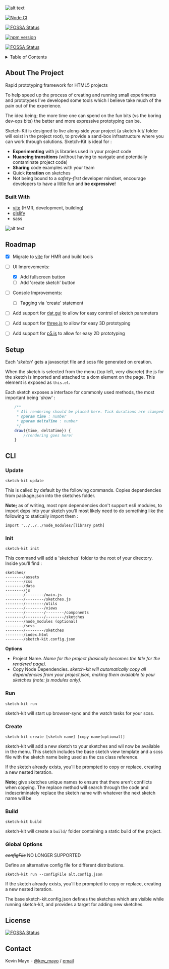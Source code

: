
![alt text](sketch-kit.png "Logo Title Text 1")

[![Node CI](https://github.com/k-may/sketch-kit/actions/workflows/nodejs.yml/badge.svg)](https://github.com/k-may/sketch-kit/actions/workflows/nodejs.yml)

[![FOSSA Status](https://app.fossa.com/api/projects/git%2Bgithub.com%2Fk-may%2Fsketch-kit.svg?type=shield)](https://app.fossa.com/projects/git%2Bgithub.com%2Fk-may%2Fsketch-kit?ref=badge_shield)

[![npm version](https://badge.fury.io/js/sketch-kit.svg)](https://badge.fury.io/js/sketch-kit)

[![FOSSA Status](https://app.fossa.com/api/projects/git%2Bgithub.com%2Fk-may%2Fsketch-kit.svg?type=shield)](https://app.fossa.com/projects/git%2Bgithub.com%2Fk-may%2Fsketch-kit?ref=badge_shield)


<!-- TABLE OF CONTENTS -->
<details>
  <summary>Table of Contents</summary>
  <ol>
    <li>
      <a href="#about-the-project">About The Project</a>
      <ul>
        <li><a href="#built-with">Built With</a></li>
      </ul>
    </li>
    <li><a href="#roadmap">Roadmap</a></li>
    <li><a href="#setup">Setup</a></li>
    <li><a href="#cli">CLI</a></li>
    <li><a href="#contact">Contact</a></li>
  </ol>
</details>

<!-- ABOUT THE PROJECT -->
## About The Project

Rapid prototyping framework for HTML5 projects

To help speed up the process of creating and running small experiments and prototypes I've developed some tools which I believe take much of the pain out of the experience.

The idea being; the more time one can spend on the fun bits (vs the boring dev-ops bits) the better and more expressive prototyping can be.

Sketch-Kit is designed to live along-side your project (a sketch-kit/ folder will exist in the project root), to provide a sand-box infrastructure where you can work through solutions. Sketch-Kit is ideal for :
- **Experimenting** with js libraries used in your project code
- **Nuancing transitions** (without having to navigate and potentially contaminate project code)
- **Sharing** code examples with your team
- Quick **iteration** on sketches
- Not being bound to a _safety-first_ developer mindset, encourage developers to have a little fun and **be expressive**!

### Built With

- [vite](https://vitejs.dev/) (HMR, development, building)
- [glslify](https://github.com/glslify/glslify)
- sass

![alt text](https://github.com/k-may/sketch-kit/raw/master/design/Screenshot%202022-06-01%20113728.png "Screen Grab")

## Roadmap

- [x] Migrate to [vite](https://vitejs.dev/) for HMR and build tools
- [ ] UI Improvements:
  - [x] Add fullscreen button
  - [ ] Add 'create sketch' button
- [ ] Console Improvements:
  - [ ] Tagging via 'create' statement
- [ ] Add support for [dat.gui](https://github.com/dataarts/dat.gui) to allow for easy control of sketch parameters

- [ ] Add support for [three.js](https://threejs.org/) to allow for easy 3D prototyping

- [ ] Add support for [p5.js](https://p5js.org/) to allow for easy 2D prototyping


## Setup

Each '_sketch_' gets a javascript file and scss file generated on creation.

When the sketch is selected from the menu (top left, very discrete) the js for the sketch is imported and attached to a dom element on the page. This element is exposed as `this.el`.

Each sketch exposes a interface for commonly used methods, the most important being '_draw_' : 

```js
    /**
     * All rendering should be placed here. Tick durations are clamped to 60fps
     * @param time : number
     * @param deltaTime : number
     */
    draw({time, deltaTime}) {
        //rendering goes here!
    }

```

## CLI
### Update

`sketch-kit update`

This is called by default by the following commands. Copies dependencies from package.json into the sketches folder.

**Note;** as of writing, most npm dependencies don't support es6 modules, to import deps into your sketch you'll most likely need to do something like the following to statically import them :

```
import '../../../node_modules/[library path]
```

### Init

`sketch-kit init`

This command will add a 'sketches' folder to the root of your directory. Inside you'll find :

```
sketches/
--------/assets
--------/css
--------/data
--------/js
--------/--------/main.js
--------/--------/sketches.js
--------/--------/utils
--------/--------/views
--------/--------/--------/components
--------/--------/--------/sketches
--------/node_modules (optional)
--------/scss
--------/--------/sketches
--------/index.html
--------/sketch-kit.config.json
```

**Options**

- Project Name. _Name for the project (basically becomes the title for the rendered page)._
- Copy Node Dependencies. _sketch-kit will automatically copy all dependencies from your project.json, making them available to your sketches (note: js modules only)._

### Run

`sketch-kit run`

sketch-kit will start up browser-sync and the watch tasks for your scss.


### Create

`sketch-kit create [sketch name] [copy name(optional)]`

sketch-kit will add a new sketch to your sketches and wil now be available in the menu. This sketch includes the base sketch view template and a scss file with the sketch name being used as the css class reference.

If the sketch already exists, you'll be prompted to copy or replace, creating a new nested iteration.

**Note;** give sketches unique names to ensure that there aren't conflicts when copying. The replace method will search through the code and indescriminately replace the sketch name with whatever the next sketch name will be


### Build

`sketch-kit build`

sketch-kit will create a `build/` folder containing a static build of the project.


### Global Options

~~_configFile_~~ NO LONGER SUPPORTED

Define an alternative config file for different distributions.

`sketch-kit run --configFile alt.config.json`

If the sketch already exists, you'll be prompted to copy or replace, creating a new nested iteration.

The base sketch-kit.config.json defines the sketches which are visible while running sketch-kit, and provides a target for adding new sketches.

## License
[![FOSSA Status](https://app.fossa.com/api/projects/git%2Bgithub.com%2Fk-may%2Fsketch-kit.svg?type=large)](https://app.fossa.com/projects/git%2Bgithub.com%2Fk-may%2Fsketch-kit?ref=badge_large)


## Contact

Kevin Mayo - [@kev_mayo](https://twitter.com/kev_mayo) / [email](mailto:kevmayo@gmail.com)
